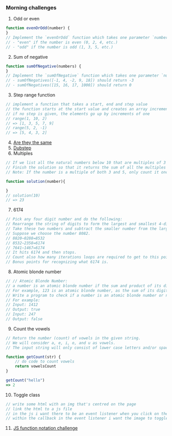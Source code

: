 ### Morning challenges

1. Odd or even
```js
function evenOrOdd(number) {
}
// Implement the `evenOrOdd` function which takes one parameter `number` (of type `Number`) and returns a `String`:
// - "even" if the number is even (0, 2, 4, etc.)
// - "odd" if the number is odd (1, 3, 5, etc.)
```
2. Sum of negative
```js
function sumOfNegative(numbers) {
}
// Implement the `sumOfNegative` function which takes one parameter `numbers` (of type `Array`) and returns a `Number`: the sum of negative numbers in the array. For example:
// - sumOfNegatives([-1, 4, -2, 9, 18]) should return -3
// - sumOfNegatives([15, 16, 17, 1000]) should return 0
```
3. Step range function
```js
// implement a function that takes a start, end and step value
// the function starts at the start value and creates an array incrementing or decreasing depending on the step number
// if no step is given, the elements go up by increments of one
// range(1, 10, 2)
// => [1, 3, 5, 7, 9]
// range(5, 2, -1)
// => [5, 4, 3, 2]
``` 
4. [Are they the same](https://www.codewars.com/kata/are-they-the-same/javascript)
5. [Dubstep](https://www.codewars.com/kata/551dc350bf4e526099000ae5)
6. Multiples
```js
// If we list all the natural numbers below 10 that are multiples of 3 or 5, we get 3, 5, 6 and 9. The sum of these multiples is 23.
// Finish the solution so that it returns the sum of all the multiples of 3 or 5 below the number passed in.
// Note: If the number is a multiple of both 3 and 5, only count it once.

function solution(number){

}
// solution(10)
// => 23
```
7. 6174
```js
// Pick any four digit number and do the following:
// Rearrange the string of digits to form the largest and smallest 4-digit numbers possible.
// Take these two numbers and subtract the smaller number from the larger. 
// Suppose we choose the number 8082.
// 8820−0288=8532
// 8532−2358=6174
// 7641−1467=6174 
// It hits 6174 and then stops.
// Count also how many iterations loops are required to get to this point.
// Bonus points for recognizing what 6174 is.
```
8. Atomic blonde number 
```js
// // Atomic Blonde Number:
// a number is an atomic blonde number if the sum and product of its digits are equal.
// For example, 123 is an atomic blonde number, as the sum of its digits (1+2+3) is 6, which is equal to the product of its digits (1*2*3).
// Write a program to check if a number is an atomic blonde number or not. 
// For example:
// Input: 1412
// Output: true
// Input: 247
// Output: false
```
9. Count the vowels
```js
// Return the number (count) of vowels in the given string.
// We will consider a, e, i, o, and u as vowels.
// The input string will only consist of lower case letters and/or spaces.

function getCount(str) {
    // do code to count vowels
    return vowelsCount
}

getCount("hello")
=> 2
```
10. Toggle class
```js
// write some html with an img that's centred on the page
// link the html to a js file
// in the js i want there to be an event listener when you click on the image
// within the callback in the event listener i want the image to toggle between a class that makes the image round (and then click again and it's back to the original rectangle)
```
11. [JS function notation challenge](https://gist.github.com/harrisonmalone/dd0db73c27b81aaf0cb8a0aedd09353f)
